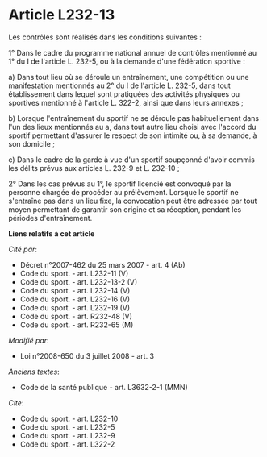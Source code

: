 # Article L232-13

Les contrôles sont réalisés dans les conditions suivantes : 

1° Dans le cadre du programme national annuel de contrôles mentionné au 1° du I de l'article L. 232-5, ou à la demande d'une
fédération sportive : 

a) Dans tout lieu où se déroule un entraînement, une compétition ou une manifestation mentionnés au 2° du I de l'article L.
232-5, dans tout établissement dans lequel sont pratiquées des activités physiques ou sportives mentionné à l'article L.
322-2, ainsi que dans leurs annexes ; 

b) Lorsque l'entraînement du sportif ne se déroule pas habituellement dans l'un des lieux mentionnés au a, dans tout autre
lieu choisi avec l'accord du sportif permettant d'assurer le respect de son intimité ou, à sa demande, à son domicile ; 

c) Dans le cadre de la garde à vue d'un sportif soupçonné d'avoir commis les délits prévus aux articles L. 232-9 et L.
232-10 ; 

2° Dans les cas prévus au 1°, le sportif licencié est convoqué par la personne chargée de procéder au prélèvement. Lorsque le
sportif ne s'entraîne pas dans un lieu fixe, la convocation peut être adressée par tout moyen permettant de garantir son
origine et sa réception, pendant les périodes d'entraînement.

**Liens relatifs à cet article**

_Cité par_:

  - Décret n°2007-462 du 25 mars 2007 - art. 4 (Ab)
  - Code du sport. - art. L232-11 (V)
  - Code du sport. - art. L232-13-2 (V)
  - Code du sport. - art. L232-14 (V)
  - Code du sport. - art. L232-16 (V)
  - Code du sport. - art. L232-19 (V)
  - Code du sport. - art. R232-48 (V)
  - Code du sport. - art. R232-65 (M)

_Modifié par_:

  - Loi n°2008-650 du 3 juillet 2008 - art. 3

_Anciens textes_:

  - Code de la santé publique - art. L3632-2-1 (MMN)

_Cite_:

  - Code du sport. - art. L232-10
  - Code du sport. - art. L232-5
  - Code du sport. - art. L232-9
  - Code du sport. - art. L322-2
